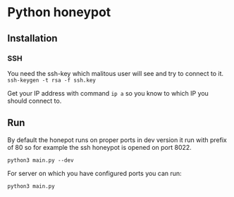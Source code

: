 # Python honeypot

## Installation

### SSH

You need the ssh-key which malitous user will see and try to connect to it.
`ssh-keygen -t rsa -f ssh.key`

Get your IP address with command
`ip a`
so you know to which IP you should connect to.

## Run

By default the honepot runs on proper ports in dev version it run with prefix of 80
so for example the ssh honeypot is opened on port 8022.

`python3 main.py --dev`

For server on which you have configured ports you can run:

`python3 main.py`

